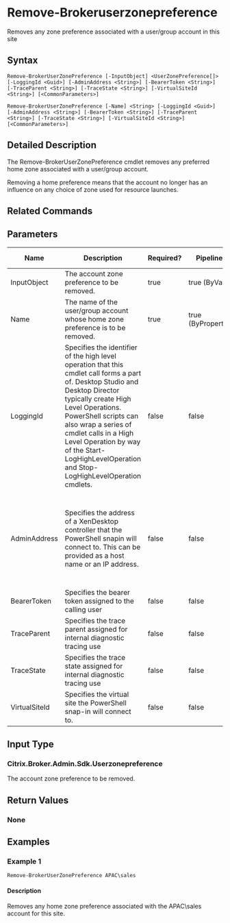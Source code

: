 ﻿
# Remove-Brokeruserzonepreference
Removes any zone preference associated with a user/group account in this site
## Syntax

```
Remove-BrokerUserZonePreference [-InputObject] <UserZonePreference[]> [-LoggingId <Guid>] [-AdminAddress <String>] [-BearerToken <String>] [-TraceParent <String>] [-TraceState <String>] [-VirtualSiteId <String>] [<CommonParameters>]  
  
Remove-BrokerUserZonePreference [-Name] <String> [-LoggingId <Guid>] [-AdminAddress <String>] [-BearerToken <String>] [-TraceParent <String>] [-TraceState <String>] [-VirtualSiteId <String>] [<CommonParameters>]
```

## Detailed Description
The Remove-BrokerUserZonePreference cmdlet removes any preferred home zone associated with a user/group account.

Removing a home preference means that the account no longer has an influence on any choice of zone used for resource launches.


## Related Commands

## Parameters
| Name   | Description | Required? | Pipeline Input | Default Value |
| --- | --- | --- | --- | --- |
| InputObject | The account zone preference to be removed. | true | true (ByValue) |  |
| Name | The name of the user/group account whose home zone preference is to be removed. | true | true (ByPropertyName) |  |
| LoggingId | Specifies the identifier of the high level operation that this cmdlet call forms a part of. Desktop Studio and Desktop Director typically create High Level Operations. PowerShell scripts can also wrap a series of cmdlet calls in a High Level Operation by way of the Start-LogHighLevelOperation and Stop-LogHighLevelOperation cmdlets. | false | false |  |
| AdminAddress | Specifies the address of a XenDesktop controller that the PowerShell snapin will connect to. This can be provided as a host name or an IP address. | false | false | Localhost. Once a value is provided by any cmdlet, this value will become the default. |
| BearerToken | Specifies the bearer token assigned to the calling user | false | false |  |
| TraceParent | Specifies the trace parent assigned for internal diagnostic tracing use | false | false |  |
| TraceState | Specifies the trace state assigned for internal diagnostic tracing use | false | false |  |
| VirtualSiteId | Specifies the virtual site the PowerShell snap-in will connect to. | false | false |  |

## Input Type

### Citrix.Broker.Admin.Sdk.Userzonepreference
The account zone preference to be removed.
## Return Values

### None

## Examples

### Example 1

```
Remove-BrokerUserZonePreference APAC\sales
```

#### Description
Removes any home zone preference associated with the APAC\\sales account for this site.
